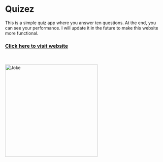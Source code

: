 # Quizez
This is a simple quiz app where you answer ten questions. At the end, you can see your performance. I will update it in the future to make this website more functional.

<h3><a href="Quizez" target="_blank">Click here to visit website</a></h3><br><br>
<img src="https://i.pinimg.com/736x/22/e3/9f/22e39f42d2f313fe05cb91a5215f2252.jpg" alt="Joke" width=300>
